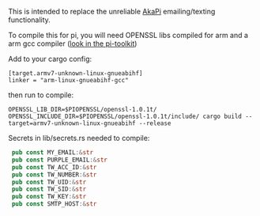 This is intended to replace the unreliable [AkaPi](https://github.com/Dhertz/AkaPi) emailing/texting functionality.

To compile this for pi, you will need OPENSSL libs compiled for arm and a arm gcc compiler ([look in the pi-toolkit](https://github.com/raspberrypi/tools))

Add to your cargo config:

```
[target.armv7-unknown-linux-gnueabihf]
linker = "arm-linux-gnueabihf-gcc"
```

then run to compile:

`OPENSSL_LIB_DIR=$PIOPENSSL/openssl-1.0.1t/ OPENSSL_INCLUDE_DIR=$PIOPENSSL/openssl-1.0.1t/include/ cargo build --target=armv7-unknown-linux-gnueabihf --release`



Secrets in lib/secrets.rs needed to compile:

```rust
 pub const MY_EMAIL:&str 
 pub const PURPLE_EMAIL:&str 
 pub const TW_ACC_ID:&str 
 pub const TW_NUMBER:&str 
 pub const TW_UID:&str 
 pub const TW_SID:&str 
 pub const TW_KEY:&str 
 pub const SMTP_HOST:&str 
```
